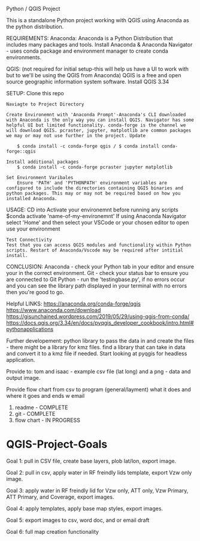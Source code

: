 Python / QGIS Project

This is a standalone Python project working with QGIS using Anaconda as the python distribution. 

REQUIREMENTS:
Anaconda: Anaconda is a Python Distribution that includes many packages and tools. Install Anaconda & Anaconda Navigator - uses conda package and environment manager to create conda environments. 

QGIS: (not required for initial setup-this will help us have a UI to work with but to we'll be using the QGIS from Anaconda) QGIS is a free and open source geographic information system software. Install QGIS 3.34 

SETUP:
    Clone this repo

    Naviagte to Project Directory

    Create Environemnt with 'Anaconda Prompt'-Anaconda's CLI downloaded with Anaconda is the only way you can install QGIS. Navigator has some helpful UI but limited functionality. conda-forge is the channel we will download QGIS. pcraster, jupyter, matplotlib are common packages we may or may not use further in the project. Update 

        $ conda install -c conda-forge qgis / $ conda install conda-forge::qgis

    Install additional packages 
        $ conda install -c conda-forge pcraster jupyter matplotlib

    Set Environment Varibales
        Ensure 'PATH' and 'PYTHONPATH' environment variables are configured to include the directories containing QGIS binaries and python packages. This may or may not be required based on how you installed Anaconda. 

USAGE:
    CD into Activate your environemnt before running any scripts
        $conda activate 'name-of-my-environemnt'
    If using Anaconda Navigator select 'Home' and then select your VSCode or your chosen editor to open use your environment

    Test Connectivity
    Test that you can access QGIS modules and functionality within Python scripts. Restart of Anaconda/Vscode may be required after intitial install.

CONCLUSION:
    Anaconda - check your Python tab in your editor and ensure your in the correct environment.
    Git - check your status bar to ensure you are connected to Git 
    Python - run the 'testingbase.py', if no errors occur and you can see the library path displayed in your terminal with no errors then you're good to go. 

Helpful LINKS:
https://anaconda.org/conda-forge/qgis
https://www.anaconda.com/download
https://gisunchained.wordpress.com/2019/05/29/using-qgis-from-conda/
https://docs.qgis.org/3.34/en/docs/pyqgis_developer_cookbook/intro.html#pythonapplications


Further developement:
python library to pass the data in and create the files - there might be a library for kmz files. 
find a library that can take in data and convert it to a kmz file if needed. Start looking at pyqgis for headless application. 

Provide to: tom and isaac - example csv file (lat long) and a png - data and output image.

Provide flow chart from csv to program (general/layment) what it does and where it goes and ends w email

1. readme - COMPLETE
2. git - COMPLETE
3. flow chart - IN PROGRESS

# QGIS-Project-Goals

Goal 1: pull in CSV file, create base layers, plob lat/lon, export image. 

Goal 2: pull in csv, apply water in RF freindly lids template, export Vzw only image.

Goal 3: apply water in RF freindly lid for Vzw only, ATT only, Vzw Primary, ATT Primary, and Coverage, export images. 

Goal 4: apply templates, apply base map styles, export images.

Goal 5: export images to csv, word doc, and or email draft

Goal 6: full map creation functionality